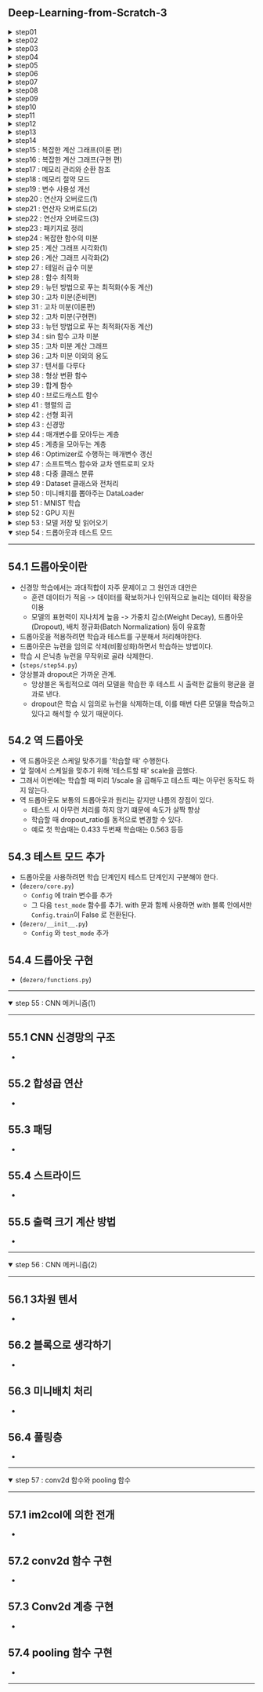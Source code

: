 ## Deep-Learning-from-Scratch-3

<details>
<summary>step01</summary>

---
## 1.1 변수란 
- 상자와 데이터는 별개
- 상자에 데이터가 들어감(할당)
- 상자 속을 보면 데이터를 알 수 있음(참조)

## 1.2 Variable 클래스 구현
- Variable 클래스 선언 
- 클래스로 인스턴스를 만듬. 인스턴스는 데이터를 담은 상자가 됨

## 1.3 [보충] 넘파이의 다차원 배열
- 0차원 배열(0차원 텐서) : 스칼라(scalar)
- 1차원 배열(1차원 텐서) : 벡터(vector) -> 축이 1개
- 2차원 배열(2차원 텐서)  : 행렬(matrix) -> 축이 2개
- 다차원 배열 : 텐서(tensor)
- 3차원 벡터와 3차원 배열은 다른 의
---

</details>

<details>
<summary>step02</summary>

---
## 2.1 힘수란 
- 어떤 변수로부터 다른 변수로의 대응 관계를 정한 것 (x -> *f* -> y)

## 2.2 Function 클래스 구현
- Variable 인스턴스를 다룰 수 있는 함수를 Function 클래스로 구현  
    - Function 클래스는 Variable 인스턴스를 입력받아 Variable 인스턴스를 출력함
    - Variable 인스턴스의 실제 데이터는 인스턴스 변수인 data에 있음

## 2.3 Function 클래스의 이용 
- DeZero 함수의 충족 사항   
    - Function 클래스는 기반 클래스로서, 모든 함수에 공통되는 기능을 구현한다.
    - 구체적인 함수는 Function 클래스를 상속한 클래스에서 구현한다.
- Note : Function 클래스의 forward 메서드는 예외를 발생시킨다. 이렇게 해두면 Function 클래스의 forward 메서드를 직접 호출한 사람에게 '이 메서드는  상속하여 구현해야 한다.' 는 사실을 알려줄 수 있다
---

</details>

<details>
<summary>step03</summary>

---
## 3.1 Exp 함수 구현 
- $y=e^x$ 구현. $e$는 자연로그의 밑, 2.718..., 오일러의 수, 네이피어 상수

## 3.2 함수 연결
- Function 클래스의 __call__ 메서드의 입,출력이 모두 Variable 인스턴스이기 때문에 함수 연결이 가능함
- $y=(e^{x^2})^2$ 계산도 가능
- 어려 함수로 구성된 함수를 **합성 합수** 라고 함
- 일련의 계산으로 계산 그래프로 그림 이유는? 
    - 계산 그래프를 이용하면 각 변수에 대한 미분을 효율적으로 계산할 수 있기 떄문임
    - 변수별 미분을 계산하는 알고리즘이 바로 **역전파**
---

</details>

<details>
<summary>step04</summary>

---
## 4.1 미분이란 
- 미분은 변화율 
    - 물체의 시간에 따른 위치 변화율(위치의 미분)은 속도
    - 시간에 대한 속도 변화율(속도의 미분)은 가속도 
- 정의는 '극한으로 가는 짧은 시간(순간)'에서의 변화량 
$$f'(x)=\displaystyle\lim_{h{\rightarrow}0}{\frac{f(x+h)-f(x)}{h}}$$
- $y=f(x)$가 어떤 구간에서 미분이 가능하다면 $f'(x)$ 도 함수이며, $f(x)$의 도함수라고 함

## 4.2 수치 미분 구현
- 컴퓨터는 극한을 취급할 수 없으니 극한과 비슷한 값으로 대체 
- $h=0.0001(=1e-4)$ 와 같은 매우 작은 값을 이용하여 함수의 변화량을 구하는 방법을 **수치미분**(numerical differentiation)이라고 함
- 수치 미분은 작은 값을 사용하여 '진정한 미분'을 근사함, 따라서 어쩔 수 없이 오차가 포함됨
- 이 오차를 줄이는 방법으로 '중앙차분', $f(x)$와 $f(x+h)$의 차이를 구하는 대신 $f(x-h)$와 $f(x+h)$의 차이를 구함

## 4.3 합성 함수의 미분
- 합성함수 $y=(e^{x^2})^2$ 의 미분
- 미분한 값이 3.297... 이라면, x를 0.5에서 작은 값만큼 변화시키면 y는 작은 값의 3.297...배만큼 변한다는 의미
- 복잡한 함수라도 원하는 함수를 선언한 후 미분 가능, 그러나 수치 미분의 문제가 있음

## 4.4 수치 미분의 문제점
- 수치 미분의 결과에는 오차가 포함되어있음 대부분의 경우 매우 작지만 어떤 계산이냐에 따라 커질 수도 있음
    - 오차가 포함되기 쉬운 이유는 주로 '자릿수 누락'
    - 차이를 구하는 계산은 주로 크기가 비슷한 값들을 다루므로 자릿수 누락이 생겨 유효 자릿수가 줄어들 수 있음
- 더 심각한 문제는 계산량이 많다는 점, 변수가 여러 개인 계산을 미분할 경우 변수 각각을 미분해야하기 떄문
- 신경망에서는 매개변수를 수백만 개 이상 사용하는 것은 일도 아님, 그래서 등장한 것이 **역전파**
- 수치 미분은 구현이 쉽고 거의 정확한 값을 얻을 수 있음, 이에 비해 역전파는 복잡한 알고리즘이라서 버그가 섞여 들어가기 쉬움
- 정확히 구현했는지 확인을 위해 수치미분 결과를 이용, 이를 **기울기 확인**(gradient checking)
---

</details>

<details>
<summary>step05</summary>

---
## 5.1 연쇄 법칙
- 역전파(backpropagation, 오차역전파법)를 이해하는 열쇠는 **연쇄 법칙**(chain rule)
- 연쇄 법칙에 따르면 합성 함수(여러함수가 연결된 함수)의 미분은 구성 함수 각각을 미분한 후 곱한 것과 같다고 함
- $a = A(x)$, $b = B(a)$, $y = C(b)$ $\Rightarrow$ $y = C(B(A(x)))$
$$\frac{dy}{dx} = \frac{dy}{db}\frac{db}{da}\frac{da}{dx}$$
$$\frac{dy}{dx} = \frac{dy}{dy}\frac{dy}{db}\frac{db}{da}\frac{da}{dx}$$
- $\frac{dy}{dy}$는 1

## 5.2 역전파 원리 도출
- 출력에서 입력 방향으로(즉, 역방향으로) 순서대로 계산
$$\frac{dy}{dx} = ((\frac{dy}{dy}\frac{dy}{db})\frac{db}{da})\frac{da}{dx}$$
- 미분값이 오른쪽에서 왼쪽으로 전파되는 것을 알 수 있음, 역전파 

## 5.3 계산 그래프로 살펴보기
- 순전파
$$x \rightarrow A \rightarrow a \rightarrow B \rightarrow b \rightarrow C \rightarrow y$$
- 역전파
$$\frac{dy}{dx} \leftarrow A'(x) \leftarrow \frac{dy}{da} \leftarrow B'(a) \leftarrow \frac{dy}{db} \leftarrow C'(b) \leftarrow \frac{dy}{dy}$$
- 위의 식을 잘 보면 역전파 시에는 순전파 시 이용한 데이터가 필요하다는 것을 알 수 있음 
- 따라서, 역전파를 구하려면 먼저 순전파를 하고 각 합수의 입력변수(x, a, b)의 값을 꼭 기억해둬야함 
---

</details>

<details>
<summary>step06</summary>

---
## 6.1 Variable 클래스 추가 구현
- 미분값도 저장하도록 확장

## 6.2 Function 클래스 추가 구현
- 미분을 계산하는 역전파(backward 메서드) 추가
- forward 메서드 호출 시 건네받은 Variable 인스턴스 유지 추가

## 6.3 Square 과 Exp 클래스 추가 구현
- $y=x^2$, $y=e^x$ 의 각 미분값을 곱해주는 함수 추가

## 6.4 역전파 구현
- 역전파는 $\frac{dy}{dy}=1$ 에서 시작, 출력 y의 미분값을 np.array(1.0)
---

</details>

<details>
<summary>step07</summary>

---
## 7.1 역전파 자동화의 시작
- 역전파 자동화는 변수와 함수의 '관계'를 이해하는 데서 출발
- 함수의 입장에서 변수는 입력 변수(input)와 출력 변수(output)
- 변수의 입장에서 함수는 창조자(creator), 함수에 의해 변수가 만들어짐
- 동적 계산 그래프는 실제 계산이 이루어질 때 변수에 관련 '연결'을 기록하는 방식으로 만들어짐
- Define-by-Run : 데이터를 흘려보냄으로써(Run 함으로써) 연결이 규정된다(Define 된다)는 뜻
- $x \longrightarrow A \longrightarrow a \longrightarrow B \longrightarrow b \longrightarrow C \longrightarrow y$
- $x\xleftarrow{\text{input}}A\xleftarrow{\text{creator}}a\xleftarrow{\text{input}}B\xleftarrow{\text{creator}}b\xleftarrow{\text{input}}C\xleftarrow{\text{creator}}y$

## 7.2 역전파 도전!
```python
y.grad = np.array(1.0)

C = y.creator # 1. 함수를 가져온다.
b = C.input # 2. 함수의 입력을 가져온다.
b.grad = C.backward(y.grad) # 3. 함수의 backword 메서드를 호출한다.
```
```python
B = b.creator # 1. 함수를 가져온다.
a = B.input # 2. 함수의 입력을 가져온다.
a.grad = B.backward(b.grad) # 3. 함수의 backword 메서드를 호출한다.
```
```python
A = a.creator # 1. 함수를 가져온다.
x = A.input # 2. 함수의 입력을 가져온다.
x.grad = A.backward(a.grad) # 3. 함수의 backword 메서드를 호출한다.
```

## 7.3 backward 메서드 추가
(step07.py)

---

</details>

<details>
<summary>step08</summary>

---

## 8.1 현재의 Variable 클래스
- 현재 backward 함수는 이전의 backward를 호출하는 함수
- self.creator 가 None인 변수를 찾을 때까지 backward에서 backward를 호출하고 또 호출하고... 계속 반복 $\rightarrow$ 재귀 구조

## 8.2 반복문을 이용한 구현
(step08.py)

## 8.3 동작 확인
- 재귀보다 반복문이 더 효율적인 이유? 
    - 재귀는 함수를 재귀적으로 호출할 떄 마다 중간 결과를 메모리에 유지하면서(스택을 쌓으면서) 처리를 이어감. 그러나 요즘 컴퓨터의 메모리가 넉넉한 편이여서 큰 문제가 되지 않음.

---

</details>

<details>

<summary>step09</summary>

---
## 9.1 파이썬 함수로 이용하기 
- 기존 방식의  불편한 점 : Square 클래스의 인스턴스 생성 후 호출 
    - 해결방법 : 파이썬 함수 (step09.py)
```
x = Variable(np.array(0.5))
f = Square()
y = f(x)
```

## 9.2 backward 메서드 간소화
- 역전파할 때마다 작성했던 `y.grad = np.array(1.0)` 생략
    - 해결방법 : `np.ones_like()` ( + data, grad 데이터 타입을 같게 하기 위함)

## 9.3 ndarray 만 취급하기
- float, int 타입을 사용하지 않도록 하기 위한 처리
- numpy 의 독특한 관례?!
```
# 예상한 결과
x = np.array([1.0])
y = x ** 2
print(type(x), x.ndim) -> <class 'numpy.ndarray'> 1
print(type(y))         -> <class 'numpy.ndarray'>
```

```
# 문제의 결과 : 출력이 float이 나와버림 (오호...)
x = np.array(1.0)
y = x ** 2
print(type(x), x.ndim) -> <class 'numpy.ndarray'> 0
print(type(y))         -> <class 'numpy.float64'>
```
- 스칼라 값을 걸러내기 위해서 $\rightarrow$ `np.isscalar()`

---

</details>

<details >

<summary>step10</summary>

---
## 10.1 파이썬 단위 테스트
- 파이썬 테스트 때는 표준 라이브러리에 unittest 를 사용하면 편함
- unittest.TestCase를 상속한 SquareTest 클래스 구현
- 기억할 규칙
    - 테스트할 때는 test로 시작하는 메서드를 만들고 그 안에 테스트할 내용을 적음
    - 출력과 기대값이 같은지 확인

```
$ python -m unittest steps/step10.py
``` 
- `-m unittest` 인수를 제공하면 테스트 모드로 실행 가능
- OR python 파일에 `unittest.main()` 추가

## 10.2 square 함수의 역전파 테스트
- (step10.py)

## 10.3 기울기 확인을 이용한 자동 테스트
- 미분의 기댓값을 손으로 입력했으나 이부분은 자동화할 방법이 있다 : 기울기 확인
    - 기울기 확인 : 수치 미분으로 구한 결과와 역전파로 구한 결과를 비교 
- `np.allclose(a, b, rtol=1e-05, atol=1e-08)` : a, b 값이 가까운지 판정, `|a - b| <= (atol + rtol * |b|)` 조건을 만족하면 True

## 10.4 테스트 정리 
- 테스트 파일들은 하나의 장소에 모아 관리하는 것이 일반적
```
$ python -m unittest discover tests
```
- discover 하위 명령을 사용하면 지정한 디렉터리에서 테스트 파일이 있는지 검색하고 발견한 모든 파일을 실행함
- 기본적으로 지정한 디렉터리에서 이름이 test*.py 형태인 파일을 테스트 파일로 인식함(변경할 수 있음)
- DeZero의 깃허브는 트래비스 CI 라는 지속적 통합(CI) 서비스를 연계해둠
    - push -> pull request 병합 -> 매시간 자동으로 테스트 실행 되도록 설정
    - 배지까지 표기하면 소스 코드의 신뢰성을 줄 수 있음

---

</details>

<details>

<summary>step11</summary>

---
## 11.1 Function 클래스 수정 
- 이전 Function 클래스는 '하나의 인수'만 받고 '하나의 값'만 반환
- 지금 인수와 반환값의 타입을 리스트로 바꿈

## 11.2 Add 클래스 구현
- (step11.py)

---

</details>

<details>
<summary>step12</summary>

---
## 12.1 첫 번쨰 개선 : 함수를 사용하기 쉽게
- '정의'할 떄 인수에 별표를 붙이면 호출할 떄 넘긴 인수들을 별표에 붙인 인수 하나로 모아서 받을 수 있음

## 12.2 두 번째 개선 : 함수를 구현하기 쉽도록
- `paking` : 여러개의 객체를 하나의 객체로 합쳐줌 (매개변수에서 *)
- `unpacking` : 여러개의 객체를 포함하고 있는 하나의 객체를 풀어줌 (인자 앞에 *)

## 12.3 add 함수 구현
- (step12.py)
---

</details>

<details>
<summary>step13</summary>

---
## 13.1 가변 길이 인수에 대응한 Add 클래스의 역전파
- 덧셈의 역전파는 출력쪽에서 전해지는 미분값에 1을 곱한값, 상류에서 흘러오는 미분값을 그대로 흘려보내는 것 

## 13.2 Variable 클래스 수정
- (step13.py)

## 13.3 Square 클래스 구현
- (step13.py)
- 단수형인 input에서 복수형인 inputs로 받을 수 있게 수정

---

</details>

<details>
<summary>step14</summary>

---
## 14.1 문제의 원인
```
x = Variable(np.array(3.0))
y = add(x, x)
print('y', y.data)

y.backward()
print('x.grad', x.grad)

>>> y 6.0
>>> x.grad 1
```
- 왜 미분값이 틀렸을까...? 
    - -> 출력쪽에서 전해지는 미분값을 그래도 대입하여 같은 변수를 반복해서 사용할 경우 전파되는 미분값이 덮어쓰여지는 것!!

## 14.2 해결책
- (step14.py)

## 14.3 미분값 재설정
- (step14.py)

---

</details>

<details>
<summary>step15 : 복잡한 계산 그래프(이론 편)</summary>

---
## 15.1 역전파의 올바른 순서
- 같은 변수를 반복해서 사용하거나 여러 변수를 입력받는 함수를 사용하는 계산도 할 수 있어야함
- 현재 복잡한 연결의 역전파는 불가능
- 이를 구현하기 위해 비교적 간단한 그래프에서 시작하려고 함

## 15.2 현재의 DeZero
- 아래의 코드를 보면 처리할 함수는 리스트의 끝에 추가하고 끝에서 꺼낸다
```
class Variable:
...
    def backward(self):
        ...
        while funcs:
            f = funcs.pop()
            ...
            for x, gx in zip(f.input, gxs):
                ...
                funcs.append(x.creator)

```
- 그동안 다뤘던 함수는 항상 하나의 함수를 꺼냈기 때문에 순서를 고려하지 않음

## 15.3 함수 우선순위
- funcs 리스트에 있는 함수 중 출력 쪽에 더 가까운 함수를 꺼낼 수 있어야함
- 변수-함수 를 하나의 세대로 묶어서 입력쪽에 있을 수록 0세대, 출력쪽에 있을 수록 4세대로 먼저 계산해야할 함수를 알 수 있다

---

</details>

<details>
<summary>step16 : 복잡한 계산 그래프(구현 편)</summary>

---
## 16.1 세대 추가
- Variable, Function 클래스에 변수 generation 추가 (step16.py)

## 16.2 세대 순으로 꺼내기 
- sort 메서드를 통해서 generation을 오름차순으로 정렬

## 16.3 Variable 클래스의 backward
- 중첩 합수 : 메서드 안에 메서드 
    - 감싸는 메서드 안에서만 사용한다
    - 감싸는 메서드에 정의된 변수를 사용해야 한다

## 16.4 동작 확인
- (step16.py)

---

</details>


<details>

<summary>step17 : 메모리 관리와 순환 참조</summary>

---
## 17.1 메모리 관리
- 파이썬은 필요 없어진 객체를 메모리에서 자동으로 삭제함
- 코드를 제대로 작성할지 않으면 메모리 누수 또는 메모리 부족 등의 문제가 발생
- 특히 신경망에서는 큰 데이터를 다루는 경우가 많아서 메모리 관리를 제대로 하지 않으면 실행 시간이 오래걸리는 (GPU의 경우 실행할 수조차 없는) 일이 자주 발생함
- 파이썬의 메모리 관리 방식
    1. 참조(reference)수를 세는 방식 : 참조 카운트
    2. 세대(generation)를 기준으로 쓸모없어진 객체(garbage)를 회수(collection)하는 방식 : GC(garbage collection)

## 17.2 참조 카운트 방식의 메모리 관리
- 모든 객체는 카운트가 0인 상태로 생성되고 다른 객체가 참조할 떄 마다 1씩 증가 
- 반대로 객체에 참조가 끊길 때 1씩 감소하다가 0이 되면 파이썬 인터프리터가 회수
- 참조 카운트가 증가하는 경우
    - 대입 연산자를 사용할 떄
    - 함수에 인수로 전달할 때
    - 컨테이너 타입 객체(리스트, 튜플, 클래스 등)에 추가할 때
    ```
    a = obj() # 변수에 대입 : 참조 카운트 1
    f(a) # 함수에 전달 : 함수 안에서는 참조 카운트 2
    # 함수 완료 : 빠져나오면 참조 카운트 1
    a = None # 대입 해제 : 참조 카운트 0
    ```
- 참조 카운트로 해결할 수 없는 문제 -> 순환참조

## 17.3 순환 참조
- 순환 참조 (circular reference) : 참조 카운트가 0이 되지 않고 삭제가 되지 않음
```
a = obj()
b = obj()
c = obj()

a.b = b
b.c = c
c.a = a

a = b = c = None
```
- GC 는 참조 카운트보다 더 영리한 방법으로 불필요한 객체를 찾아냄
- GC 는 메모리가 부족해지는 시점에 파이썬 인터프리터에 의해 자동으로 호출, 물론 명시적 호출도 가능 (gc 모듈 임포트해서 gc.collect() 실행)
- 순환 참조를 만들지 않는 것이 좋음 

## 17.4 weakref 모듈
- weakref.ref 함수를 사용하여 약한 참조를 만들 수 있음
- 약한 참조란 다른 객체를 참조하되 참조 카운트는 증가시키지 않음 

## 17.5 동작 확인
- (step17.py)

---

</details>

<details>

<summary>step18 : 메모리 절약 모드</summary>

---
## 18.1 필요 없는 미분값 삭제
- 모든 변수의 미분값이 생기는 것을 정하는 옵션을 추가 (step18.py)

## 18.2 Function 클래스 복습
- 미분을 하려면 순전파를 수행한 뒤 역전파를 해주면 된다
- 그리고 역전파 시에는 순전파의 결과가 필요하기 떄문에 기억해둔다
- 역전파를 구하지 않는 경우라면 순전파의 모든 결과를 기억할 필요는 없다
- 학습의 경우 미분값을 구해야하지만 추론 시에는 단순히 순전파만 하기 때문에 중간 결과가 필요없다

## 18.3 Config 클래스를 활용한 모드 전환
- 역전파 활성 모드 / 비활성 모드 전환 구조를 위해 `Config` 클래스 선언
- [CAUTION] 설정 데이터는 단 한군데만 존재하는 것이 좋음. 그래서 Config 클래스는 인스턴스화 하지않고 '클레스' 상태로 이용. 인스턴스는 여러 개 생성할 수 있지만 클래스는 항상 하나만 존재하기 때문임

## 18.4 모드 전환
- (step18.py)

## 18.5 with 문을 활용한 모드 전환
- `with` 후처리를 자동으로 수행할 떄 사용하는 구문 예. open, close
- contextlib.contextmanager 데코레이터를 활용해서 config를 설정함 (step18.py)
- getattr 클래스의 값을 꺼내옴, setattr 새로움 값으로 설정가능

---

</details>

<details>

<summary>step19 : 변수 사용성 개선</summary>

---
## 19.1 변수 이름 지정
- 많은 변수를 처리할 것이기에 이름을 붙이기로 함 
- 이후 시각화때도 사용할 수 있음

## 19.2 ndarray 인스턴스 변수
- Variable은 데이터를 담는 '상자' -> 중요한 것은 상자가 아니라 그 안의 '데이터'
- ndarray 의 인스턴스 변수를 사용할 수 있도로고 확장 -> `@property`

## 19.3 len 함수와 print 함수
- (step19.py)

---

</details>

<details>

<summary>step20 : 연산자 오버로드(1)</summary>

---
## 20.1 Mul 클래스 구현
- (step20.py)

## 20.2 연산자 오버로드
- 곱셈 연산자 *를 오버로드 -> `__mul__(self, other)`
- (step20.py)

---

</details>

<details>

<summary>step21 : 연산자 오버로드(2)</summary>

---
## 21.1 ndarray와 함께 사용하기
- `a * np.array(2.0)` 가능하게 하기 위해 as_variable 함수 준비 

## 21.2 float, int와 함께 사용하기
- (step21.py)

## 21.3 문제점 1 : 첫 번째 인수가 float나 int인 경우
- `2.0 * x` 가능하려면 -> `__rmul__(self, other)` 필요함
- (step21.py)

## 21.4 문제점 2 : 좌항이 ndarray 인스턴스인 경우 
- `ndarray + Variable` -> ndarray의 `__add__` 메서드가 호출됨
- 연산자 우선순위를 정해야함 -> `__array_priority__`
    - 우선순위를 정하지 않을 경우 -> `[varivale([3.])]`
    - 우선순위를 정했을 경우 -> `varivale([3.])`

---

</details>

<details>

<summary>step22 : 연산자 오버로드(3)</summary>

---
## 22.1 음수(부호 변환)
- 새로운 연산자를 추가하는 순서
    1. Function 클래스를 상속하여 원하는 함수 클래스 구현(예. Mul 클래스)
    2. 파이썬 함수로 사용할 수 있도록 함(예. mul 함수)
    3. Variable 클래스의 연산자를 오버로드 함(예. Variable.__mul__=mul)
- 위 순서를 반복함 (step22.py)

## 22.2 뺄셈
- 덧셈과 곱셈은 좌항과 우항의 순서를 바꿔도 결과가 같기 때문에 둘을 구별할 필요가 없었으나 뺄셈에서는 구별해야함(`x0 - x1`과 `x1 - x0`의 값은 다름) 따라서 우항을 대상으로 했을 떄 적용할 함수인 rsub(x0, x1)을 별도로 준비해야함

## 22.3 나눗셈
- (step22.py)

## 22.4 거듭제곱
- (step22.py)

---

</details>

<details>

<summary>step23 : 패키지로 정리</summary>

---
## 23.1 파일 구성
- dezero 라는 공통의 디렉터리를 만듬 -> 패키지
```
# 최종 파일 구성
.
├── dezero
│   ├── __init__.py
│   ├── core_simple.py
│   ├── ...
│   └── utils.py
│
├── steps
│   ├── step01.py
│   ├── step02.py
│   ├── ...
│   └── step60.py
│
```

## 23.2 코어 클래스 옮기기
- steps/step22.py -> dezero/core_simple.py

## 23.3 연산자 오버로드
- (dezero/core_simple.py, dezero/__init__.py)

## 23.4 실제 __init__.py 파일
- (dezero/__init__.py)

## 23.5 dezero 임포트하기
- (step23.py)
- `if '__file__' in globals():` -> __file__ 이라는 전역변수가 정의되어 있는지 확인
    - (참고) `__file__` 변수는 파이썬 인터프리터의 인터랙티브 모드와 구글 콜랩에서 실행하는 경우 정의되어있지 않음

---

</details>

<details>

<summary>step24 : 복잡한 함수의 미분</summary>

---
## 24.1 Sphere 함수
- $z=x^2 + y^2$

## 24.2 matyas 함수
- $z= 0.26(x^2 + y^2) - 0.48xy$

## 24.3 Goldstein-Price 함수
$$
\begin{aligned}
f(x, y)=&\ [1+(x+y+1)^2(19-14x+3x^2-14y+6xy+3y^2)]\\
&\ [30+(2x-3y)^2(18-32x+12x^2+48y-36xy+27y^2)]
\end{aligned}
$$ 

## [칼럼] Define-by-Run
- 딥러닝 프레임워크는 동작 방식에 따라 크게 두 가지로 나뉨
    1. 정적 계산 그래프, Define-and-Run
    2. 동적 계산 그래프, Define-by-Run
### 1. Define-and-Run(정적 계산 그래프 방식)
- 직역하면 '계산 그래프를 정의한 다음 데이터를 흘려보낸다'
- 계산 그래프 정의는 사용가자 제공하고, 프레임워크는 주어진 그래프를 컴퓨터가 처리할 수 있는 형태로 변환(컴파일)하여 데이터를 흘려보내는 식
```
# 가상의 Define-and-Run 방식 프레임워크용 코드 예

# 계산 그래프 정의
a = Variable('a')
b = Variable('b')
c = a * b
d = c + Constant(1)

# 계산 그래프 컴파일
f = compile(d)

# 데이터 흘려보내기
d = f(a=np.array(2), b=np.array(3))
```
- 위 정의한 계싼 그래프 4줄의 코드는 실제 계산이 이루어지지 않음, 실제 '수치'가 아닌 기호를 대상으로 프로그래밍 됐음 -> 기호프로그래밍
- 추상적인 계산 절차를 코딩해야함
- 도메인 특화 언어(Domain-Specific-Language, DSL) 사용
    - 프레임워크 자체의 규칙들로 이루어진 언어 
    - 예. 상수는 Constant에 담아라 라는 규칙, 조건에 따라 분기하고 싶다면 if문 \
    (텐서플로에서는 if문의 역할로 tf.cond 연산을 사용)
    ```python
    import tensorflow as tf

    flg = tf.placeholder(dtype=tf.bool)
    x0 = tf.placeholder(dtype=tf.float32)
    x1 = tf.placeholder(dtype=tf.float32)
    y = tf.cond(flg, lambda: x0+x1, lambda: x0*x1) # if문 역할
    ```
    - 딥러닝 여명기에는 Define-and-Run 방식 프레임워크가 대부분
    - 대표적으로 텐서플로, 카페, CNTK (텐서플로 2.0부터는 Define-by-Run 방식도 도입)
    - 다음 세대로 등장한 것이 DeZero에도 채용할 Define-by-Run

### 2. Define-by-Run(동적 계산 그래프 방식)
- '데이터를 흘려보냄으로써 계산 그래프가 정의된다' 
- '데이터 흘려보내기'와 '게산 그래프 구축' 동시에 이루어지는 것이 특징
- DeZero의 경우 사용자가 데이터를 흘려보낼 때 자동으로 계산 그래프를 구성하는 '연결(참조)'를 만듬 \
이 연결이 DeZero의 계산 그래프에 해당함 \
구현 수준에서는 연결리스트로 표현되는데 이를 사용하면 계산이 끝난 후 역방향으로 추적할 수 있음
- Define-by-Run 방식 프레임워크는 넘파이를 사용하는 일반적인 프로그래밍과 같은 형태로 코딩이 가능함
```python
import numpy as np
from dezero import Variable

a = Variable(np.ones(10))
b = Variable(np.ones(10)*2)
c = b * a
d = c + 1
print(d)
```
- 2015년 체이너에 의해 처음 제창되고 이후 많은 프레임워크에 채용되고 있음
- 대표적으로 파이토치, MXNet, DyNet, 텐서플로(2.0 이상에서는 기본값)

### 정적/동적 계산 그래프 방식 장점
||Define-and-Run(정적 계산 그래프)|Define-by-Run(동적 계산 그래프)|
|:--:|:--|:--|
|장점|- 성능이 좋다 <br> - 신경망 구조를 최적화하기 쉽다 <br> - 분산 학습 시 더 편리하다|- 파이썬으로 계산 그래프를 제어할 수 있다 <br> - 디버깅이 쉽다 <br> - 동적인 계산 처리에 알맞다 |
|단점|- 독자적인 언어(규칙)을 익혀야한다 <br> - 동적 계산 그래프를 만들기 어렵다 <br> - 디버깅하기 매우 어려울 수 있다| - 성능이 낮을 수 있다|
- 성능이 중요할 떄는 Define-and-Run
- 사용성이 중요할 떄는 Define-by-Run

---

</details>

<details>

<summary>step 25 : 계산 그래프 시각화(1)</summary>

---
## 25.1 Graphviz 설치하기
- Graphviz 그래프를 시각화 해주는 도구(계산 그래프와 같이 노드와 화살표로 이뤄진 데이터 구조)
    ```
    $ brew install graphviz
    ```
- dot 명령
    ```
    $ dot sample.dot -T png -o sample.png
    ```
    - -o 파일 이름 
    - -T 출력 파일의 형식을 지정 

## 25.2 DOT 언어로 그래프 작성하기
- (dot/sample_1.dot, dot/sample_1.png)

## 25.3 노드에 속성 지정하기 
- 노드의 '색'과 '모양'을 지정할 수 있음
- 각 줄의 '1', '2' 는 노드의 ID를 나타냄, 0 이상의 정수이며 중복되면 안됨
- 해당 ID에 부여할 속성을 대괄호 []안에 적음
- (dot/sample_2.dot, dot/sample_2.png)
- (dot/sample_3.dot, dot/sample_3.png)

## 25.4 노드 연결하기
- ID를 '->' 로 연결하면 됨
- (dot/sample_4.dot, dot/sample_4.png)
---

</details>

<details>

<summary>step 26 : 계산 그래프 시각화(2)</summary>

---
## 26.1 시각화 코드 예
- 계산 그래프를 시각화하는 함수 `get_dot_graph` 라는 이름으로 `dezero/utils.py` 에 구현
- (`get_dot_graph` 구현 후 예시를 코드로 보여줌)

## 26.2 계산 그래프에서 DOT 언어로 변환하기
- (dezero/utils.py)

## 26.3 이미지 변환까지 한번에
- (dezero/utils.py)
---

</details>

<details>

<summary>step 27 : 테일러 급수 미분</summary>

---
## 27.1 sin 함수 구현
- $y=\sin(x)$ 일 때 그 미분은 $\frac{\partial{y}}{\partial{x}}=\cos(x)$
- (steps/step27.py)

## 27.2 테일러 급수 이론
- 테일러 급수란 어떤 함수를 다항식으로 근사하는 방법
- 점 a 에서 f(x)의 테일러 급수. a는 임의의 값, $f'$는 1차 미분, $f''$는 2차 미분, $f'''$는 3차 미분을 뜻함. !기호는 계승(factorial)을 뜻하며 5! = 5 x 4 x 3 x 2 x 1 =120 
    $$f(x)=f(a)+f'(a)(x-a)+\frac{1}{2!}f''(a)(x-a)^2+\frac{1}{3!}f'''(a)(x-a)^3+\cdots$$
- a = 0일 떄의 테일러 급수를 매클로린 전개(Maclaurin's series)라고도 함
    $$f(x)=f(0)+f'(0)x+\frac{1}{2!}f''(0)x^2+\frac{1}{3!}f'''(0)x^3+\cdots$$
- $f(x)=\sin(x)$를 적용해보자
    $$\sin(x)=\frac{x}{1!}-\frac{x^3}{3!}+\frac{x^5}{5!}-\cdots = \displaystyle\sum_{i=0}^{\infty}{\frac{x^{2i+1}}{(2i+1)!}}$$

## 27.3 테일러 급수 구현
- (steps/step27.py)

## 27.4 계산 그래프 시각화
- (steps/step27.py)

---

</details>

<details>

<summary>step 28 : 함수 최적화</summary>

---
## 28.1 로젠브록 함수
- 최적화란 어떤 함수가 주어졌을 때 그 최솟값(또는 최댓값)을 반환하는 '입력(함수의 인수)'을 찾는 일
- 로젠브록 함수(Rosenbrock function)
    $$y=100(x_1-x_0^2)^2+(1-x_0)^2$$
- 답부터 이야기하면 최솟값이 되는 지점은 $(x_0, x_1)=(1, 1)$ 

## 28.2 미분 계산하기
- $(x_0, x_1)=(0.0, 2.0)$ 에서의 미분을 구해보자

## 28.3 경사하강법 구현
- (steps/step28.py)

---

</details>

<details>

<summary>step 29 : 뉴턴 방법으로 푸는 최적화(수동 계산)</summary>

---
## 29.1 뉴턴 방법을 활용한 최적화 이론

$$f(x)=f(a)+f'(a)(x-a)+\frac{1}{2!}f''(a)(x-a)^2+\frac{1}{3!}f'''(a)(x-a)^3+\cdots$$
- 위의 테일러 급수는 1차 미분, 2차 미분, ... 형태로 증가하는데 이를 어느 시점에 중단하면 아래와 같이 $f(x)$를 근사적으로 나타낼 수 있음
    $$f(x)\simeq f(a)+f'(a)(x-a)+\frac{1}{2!}f''(a)(x-a)^2$$
- 근사한 2차 함수는 $y = f(x)$ 에 접하는 곡선으로 2차 함수의 최솟값은 미분 결과가 0인 위치를 확인 하면 됨
    $$
    \begin{aligned}
    \frac{d}{dx}(f(a)+f'(a)(x-a)+\frac{1}{2!}f''(a)(x-a)^2) &= 0 \\
    f'(a) + f''(a)(x-a) &= 0 \\
    x &= a - \frac{f'(a)}{f''(a)}
    \end{aligned}
    $$
- 경사하강법 $x \leftarrow x - \alpha f'(x)$ : 스칼라 값인 $\alpha$를 통해 갱신
- 뉴턴 방법 $x \leftarrow - \frac{f'(x)}{f''(x)}$ : 2차 미분을 활용하여 갱신

## 29.2 뉴턴 방법을 활용한 최적화 구현
- 2차 미분은 아직 자동이 안되므로 수동으로 구하면
    $
    \begin{align}
    y &= x^4 - 2x^2 \\
    \frac{\partial{y}}{\partial{x}} &= 4x^3 - 4x \\
    \frac{\partial^2{y}}{\partial{x^2}} &= 12x^2 - 4
    \end{align}
    $

---

</details>

<details>

<summary>step 30 : 고차 미분(준비편)</summary>

---
## 30.1 확인 1 : Variable 인스턴스 변수
- Variable 클래스의 인스턴스 변수에 대한 복습
```python
class Variable:
    def __init__(self, data, name=None):
        if data is not None:
             if not isinstance(data, np.ndarray):
                  raise TypeError('{}은(는) 지원하지 않습니다.'.format(type(data)))

        self.data = data
        self.name = name
        self.grad = None
        self.creator = None
        self.generation = 0 
```
- 주의할 것은 `data`, `grad` 모두 `ndarray` 인스턴스로 저장한다는 사실
- x = Variabel(np.array(2.0)) -> x.data = object
- x.backward(), x.grad = np.array(1.0) -> x.grad = object

## 30.2 확인 2 : Function 클래스
- Function 클래스의 __call__ 메서드 복습
```python
class Function:
    def __call__(self, *inputs):
        inputs = [as_variable(x) for x in inputs]
        # 순전파 메인 처리
        xs = [x.data for x in inputs]
        ys = self.forward(*xs) 
        if not isinstance(ys, tuple): 
          ys = (ys,)
        outputs = [Variable(as_array(y)) for y in ys]
        
        if Config.enable_backprop:
            self.generation = max([x.generation for x in inputs]) 
            # '연결'을 만듦
            for output in outputs:
                output.set_creator(self)
            self.inputs = inputs 
            self.outputs = [weakref.ref(output) for output in outputs]
        return outputs if len(outputs) > 1 else outputs[0]
```
- 순전파의 메인 처리에서 inputs의 data를 꺼내 리스트에 모으고 forward를 계산
- 연결에서 Variabel과 Function의 관계가 만들어짐, 변수에서 함수로의 연결은 set_creator 메서드에서 만들어짐, 또한 함수의 inputs와 outputs 인스턴스 변수에 저장하여 연결을 유지

## 30.3 확인 3 : Variable 클래스의 역전파 
- backward 메서드 복습
```python
class Variable:
    ...

    def backward(self, retain_grad=False):
      if self.grad is None:
           self.grad = np.ones_like(self.data)
      
      funcs = []
      seen_set = set()

      def add_func(f):
           if f not in seen_set:
                funcs.append(f)
                seen_set.add(f)
                funcs.sort(key=lambda x: x.generation)
      
      add_func(self.creator)
      
      while funcs:
           f = funcs.pop() 

           # 역전파 계산(메인 처리)
           gys = [output().grad for output in f.outputs] # 1
           gxs = f.backward(*gys) # 2
           if not isinstance(gxs, tuple): 
                gxs = (gxs,) 
            
           for x, gx in zip(f.inputs, gxs): # 3
                if x.grad is None:
                      x.grad = gx 
                else:
                      x.grad = x.grad + gx 

                if x.creator is not None:
                     add_func(x.creator)
           if not retain_grad:
                for y in f.outputs:
                     y().grad = None 
```
- 1에서 인스턴스 변수인 grad를 리스트로 모음
- 2에서 backward 메서드에는 ndarray 인스턴스가 담긴 리스트가 전달
- 3에서 출력쪽에서 전파하는 미분값(gxs)을 함수의 입력변수(f.inputs)의 grad로 설정
---

</details>

<details>

<summary>step 31 : 고차 미분(이론편)</summary>

---
## 31.1 역전파 계산 
- 계산의 '연결'은 `Function` 클래스의 `__call__` 메서드에서 만들어짐이 중요
```python
class Sin(Function):
    ...

    def backward(self, gy):
        x = self.inputs[0].data
        gx = gy * np.cos(x) # 구체적인 게산이 이루어짐
        return gx
```
- 만약 역전파를 계산할 때도 '연결' 이 만들어진다면 고차미분을 자동으로 계산할 수 있음!!
- gx.backward()를 호출함으로써 x에 대한 미분이 한 번 더 이루어짐. 즉, x의 2차 미분!

## 31.2 역전파로 계산 그래프 만들기
- DeZero는 Variable 인스턴스를 사용해서 일반적인 계산(순전파)을 하는 시점에 '연결'이 만들어짐
- 즉, 함수의 backward 메서드에서도 ndarray 인스턴스가 아닌 Variable 인스턴스를 사용하면 '연결'이 만들어짐

---

</details>

<details>

<summary>step 32 : 고차 미분(구현편)</summary>

---
## 32.1 새로운 DeZero로!
- 가장 중요한 변화는 Variable 클래스의 인스턴스 변수인 `grad`
- (`dezero/core.py`)

## 32.2 함수 클래스의 역전파
- 역전파 계산은 Variable 인스턴스에 대해 이루어짐
- (`dezero/core.py`)

## 32.3 역전파를 더 효율적으로(모드 추가)
- '역전파 비활성 모드'로 전환하여 역전파 처리를 생략
- 2차 미분이 필요할 경우 `create_graph`를 `True`로 설정

## 32.4 __init__.py 변경
- (`dezero/__init__.py`)

---

</details>

</details>

<details>

<summary>step 33 : 뉴턴 방법으로 푸는 최적화(자동 계산)</summary>

---
## 33.1 2차 미분 계산하기
- (`steps/step33.py`)

## 33.2 뉴턴 방법을 활용한 최적화
- (`steps/step33.py`)

---

</details>

<details>

<summary>step 34 : sin 함수 고차 미분</summary>

---
## 34.1 sin 함수 구현
- (`dezero/functions.py`)

## 34.2 cos 함수 구현
- (`dezero/functions.py`)

## 34.3 sin 함수 고차 미분
- (`steps/step34.py`)

---

</details>

<details>

<summary>step 35 : 고차 미분 계산 그래프</summary>

---
## 35.1 tanh 함수 미분
- `tanh` 는 쌍곡탄젠트 혹은 하이퍼볼릭 탄젠트 라고 읽음
$$y = \tanh(x)=\frac{e^x-e^{-x}}{e^x+e^{-x}}$$
- 입력을 `-1 ~ 1` 사이의 값으로 변환
- 분수 함수의 미분 공식
$$\bigg( \frac{f(x)}{g(x)} \bigg)' = \frac{f'(x)g(x)-f(x)g'(x)}{g(x)^2}$$
- 자연로그에 대해 $\frac{\partial e^x}{\partial x}=e^x$ 이고 $\frac{\partial e^{-x}}{\partial x}=-e^{-x}$ 인 점을 이용하면 아래와 같은 식을 얻음

$$\begin{align}
   \frac{\partial \tanh(x)}{\partial x}&=\frac{(e^x+e^{-x})(e^x+e^{-x})-(e^x-e^{-x})(e^x-e^{-x})}{(e^x+e^{-x})^2} \\
   &= 1-\frac{(e^x-e^{-x})(e^x-e^{-x})}{(e^x+e^{-x})^2} \\
   &= 1-\tanh(x)^2 \\
   &= 1-y^2
\end{align}$$

## 35.2 tanh 함수 구현
- (`dezero/functions.py`)

## 35.3 고차 미분 계산 그래프 시각화
- (`steps/step35.py`)

---

</details>

<details>

<summary>step 36 : 고차 미분 이외의 용도</summary>

---
## 36.1 double backprop 의 용도
- 다음의 두 식이 주어졌을 때 x = 2.0에서 z의 미분 $\frac{\partial z}{\partial x}$ 를 구하라
$$y = x^2$$
$$z = (\frac{\partial y}{\partial x})^3 + y $$

- 손으로 계산했을 때
$$\frac{\partial y}{\partial x} = 2x$$
$$z = (\frac{\partial y}{\partial x})^3 + y = 8x^3 + x^2$$
$$\frac{\partial z}{\partial x} = 24x^2 + 2x$$

- gx = x.grad 는 단순한 변수가 아니라 계산 그래프(식)  
따라서 x.grad 계산 그래프에 대해 추가로 역전파할 수 있음

- (`steps/step36.py`)

## 36.2 딥러닝 연구에서의 사용 예
- WGAN-GP 논문에서 최적화 식에 기울기가 들어있음  
이 기울기는 첫 번째 역전파에서 구할 수 있고 이 기울기를 사용해서 함수를 계산하고 이를 최적화하기 위해 두 번쨰 역전파를 함 -> double backprop

---

</details>

<details>

<summary>step 37 : 텐서를 다루다</summary>

---
## 37.1 원소별 계산
- add, mul, div, sin 등 DeZero의 함수는 입력 출력이 `스칼라` 라고 가정했음
- (`steps/step37.py`)


## 37.2 텐서 사용 시의 역전파
- 텐서를 사용한 역전파를 적용하여면 무엇을 바꿔야할까?  
사실 `텐서`를 사용해도 역전파 코드가 문제없이 작동한다. 그 이유는
    - 우리는 그동안 `스칼라`를 대상으로 역전파를 구현
    - 지금까지 구현한 DeZero 함수에 `텐서`를 건네면 텐서의 원소마다 `스칼라`로 계산
    - 텐서의 원소별 `스칼라`계산이 이루어지면 `스칼라`를 가정해 구현한 역전파는 `텐서`의 원소별 계산에서도 성립


---

</details>

<details>

<summary>step 38 : 형상 변환 함수</summary>

---
## 38.1 reshape 함수 구현
- reshape 함수는 단순히 형상만 변환함. 다시 말해, 구체적인 계산을 하지 않음
- (`steps/step38.py`)
- (`dezero/functions.py`)

## 38.2 Variable 에서 reshape 사용하기
- numpy의 reshape를 ndarray 인스턴스의 메서드로 사용할 수 있고 x.reshape(2, 3) 과  같이 가변 인수도 받음 -> DeZero에서도 같은 방법을 제공하고 싶음
- (`dezero/core.py`)

## 38.3 행렬의 전치
- transpose 구현
- (`dezero/functions.py`)
- (`dezero/core.py`)

---

</details>

<details>

<summary>step 39 : 합계 함수</summary>

---
## 39.1 sum 함수의 역전파
- 덧셈의 미분은 $y=x_0+x_1$ 일 때 $\frac{\partial y}{\partial x_0}=1$, $\frac{\partial y}{\partial x_1}=1$
- 따라서 역전파는 출력쪽에서 전해지는 기울기를 그대로 입력 쪽으로 흘려보내기만 하면 됨
- 원소가 2개 이상인 벡터의 합에 대한 역전파는 출력쪽에서 전해준 값인 1 을 입력변수의 형상과 같아지도록함

## 39.2 sum 함수 구현
- DeZero의 sum함수 역전파에서는 입력변수의 형상과 같아지도록 기울기의 원소를 복사 
- (`steps/step39.py`)

## 39.3 axis와 keepdims
- 합계를 구할 떄 '축'을 지정할 수 있음 -> `axis`
- 입력과 출력의 차원 수(축 수)를 똑같게 유지할지 정하는 플래그 -> `keepdims`
- (`dezero/core.py`)
- (`dezero/functions.py`)
- (`steps/step39.py`)

---

</details>

<details>

<summary>step 40 : 브로드캐스트 함수</summary>

---
## 40.1 broadcast_to 함수와 sum_to 함수(넘파이 버전)
- 넘파이의 `np.broadcast_to(x, shape)` 함수는 ndarray 인스턴스인 `x`의 원소를 복제하여 `shape` 인수로 지정한 형상이 되도록 해줌
- (`steps/step40.py`)
- 브로드캐스트(원소 복사)가 수행된 후 역전파는?
    - 기울기의 `합`을 구함
- broadcast_to 의 역전파는 sum_to
- `sum_to(x, shape)` 함수는 `x`의 원소 합을 구해 `shape` 형상으로 만들어주는 함수
- sum_to 의 역전파는 broadcast_to

## 40.2 broadcast_to 함수와 sum_to 함수(DeZero 버전)
- (`dezero/functions.py`)

## 40.3 브로드캐스트 대응
- (`steps/step40.py`)
- (`dezero/core.py`)

---

</details>

<details>

<summary>step 41 : 행렬의 곱</summary>

---
## 41.1 벡터의 내적과 행렬의 곱
- 벡터의 내적 : 벡터 $\textbf{a} = (a_1, \cdots , a_n)$, $\textbf{b} = (b_1, \cdots , b_n)$ 가 있다고 가정했을 때, 두 벡터의 내적은 아래와 같음. 두 벡터 사이의 대응 원소의 곱을 모두 더한 값 $$\textbf{ab} = a_1 b_1 + a_2 b_2 \cdots + a_n b_n$$
- 행렬의 곱 : 왼쪽 행렬의 '가로 방향 벡터'와 오른쪽 행렬의 '세로 방향 벡터' 사이의 내적을 계산
- (`steps/step41.py`)

## 41.2 행렬의 형상 체크
- 행렬과 벡터를 사용한 계산에서는 '형상'에 주의해야 함! 
- 3 X 2 행렬 $\textbf{a}$ 와 2 X 4 행렬 $\textbf{b}$ 를 곱하여 3 X 4 행렬 $\textbf{c}$ 가 만들어질 때,  
행렬 $\textbf{a}$ 와 행렬 $\textbf{b}$ 의 대응하는 차원(축)의 원소 수가 일치해야 함

## 41.3 행렬 곱의 역전파
- DeZero는 행렬 곱 계산을 MatMul 클래스와 matmul 함수로 구현함
- matmul 은 matrix multiply 약자 
- (어렵다... 이해가 어려워...)
- (`dezero/functions.py`)

---

</details>

<details>

<summary>step 42 : 선형 회귀</summary>

---
## 42.1 토이 데이터셋 
- 100개의 토이 데이터셋 준비 
```python
import numpy as np

np..random.seed(0) # 시드값 고정
x = np.random.rand(100, 1)
y = 5 + 2 * x + np.random.rand(100, 1) # y에 무작위 노이즈 추가
```

## 42.2 선형 회귀 이론
- x로부터 실숫값 y를 예측하는 것 : 회귀(regressions)
- 선형 관계를 가정하기에 $y=Wx+b$ 식으로 표현 ($W$는 스칼라값)
- 우리의 목표인 $y=Wx+b$을 찾으려고 할 때, 예측치의 차이인 잔차(residual)을 최소화 해야함
- 모델의 성능이 얼마나 `나쁜가`를 평가하는 함수 -> 손실함수(loss function) 
- 선형 회귀는 손실함수로 평균 제곱 오차(mean squared error)를 이용
$$L = \frac{N}{1}\sum^{N}_{i=1}(f(x_i)-y_i)^2$$
- 손실 함수의 출력이 최소화하는 $W$와 $b$를 찾는 것

## 42.3 선형 회귀 구현
- (`steps/step42.py`)

## 42.4 [보충] DeZer의 mean_squared_error 함수
- 이전 코드
```python
def mean_squared_error(x0, x1):
    diff = x0 - x1
    return F.sum(diff ** 2) / len(diff)
```
- 이름 없는 변수 3가지 -> 메모리 잡아먹는 친구들
    - x0 - x1 = ?
    - ? ** 2 = ??
    - sum(??) = ???
- 조금 더 나은 방식 도입 (`dezero/functions.py`)


---

</details>


<details>

<summary>step 43 : 신경망</summary>

---
## 43.1 DeZero의 linear 함수
- 선형회귀를 수행한 계산은 '행렬의 곱' 과 '덧셈'
```
y = F.matmul(x, W) + b
```
- 이 변환을 선형 변환(linear transformation) or 아핀 변환(affine transformation)
- 클래스를 상속하여 함수 클래스를 선언하는 방식이 메모리를 더 효율적으로 사용함 (참고. 42.4)
- 그러나 클래스를 선언하지 않고 메모리를 효율적으로 사용할 수 있는 방법도 있음!!
    - 위 선형회귀 식에서 역전파를 구할 때, $x+W$를 담은 변수는 역전파시 사용하지 않음
    - (`dezero/functions.py`)
- 신경망에서 메모리으 대부분을 차지하는 것이 중간 계산 결과인 텐서(ndarray 인스턴스)이다. 특히 큰 텐서를 취급하는 경우 ndarray 인스턴스가 거대해지므로 불필요한 ndarray 인스턴스는 즉시 삭제하는 것이 바람직하다. 

## 43.2 비션형 데이터셋
- (`steps/step43.py`)
- 비선형 함수인 sine 함수 사용

## 43.3 활성화 함수와 신경망
- 선형 변환은 입력 데이터를 선형으로 변환
- 신경망은 출력에 비선형 변환을 수행함 -> 활성화 함수(activation function)
- 대표적으로 ReLU함수와 sigmoid function 등이 있음
$$y = \frac{1}{1 + \exp(-x)}$$
- (`dezero/functions.py`)

## 43.4 신경망 구현
- 2층 신경망은 다음처럼 구현할 수 있음
```python
W1, b1 = Variable(...), Variable(...)
W2, b2 = Variable(...), Variable(...)

def predict(x):
    y = F.linear(x, W1, b1) # 또는 F.linear_simple(...)
    y = F.sigmoid(y) # 또는 F.sigmoid_simple(y)
    y = F.linear(y, W2, b2)
    return y
```
- (`steps/step43.py`)
- 추론을 제대로 하려면 `학습`이 필요하고 학습에서는 추론을 처리한 후 손실함수를 추가하고 손실함수의 출력을 최소화하는 매개변수를 찾느다. 

---

</details>

<details>

<summary>step 44 : 매개변수를 모아두는 계층</summary>

---
## 44.1 Parameter 클래스 구현
- 매개변수는 경사하강법 등의 최적화 기법에 의해 갱신되는 변수. 가중치와 편향이 매개변수에 해당함
- 매개변수 자동화를 위한 클래스 선언(Parameter, Layer)
- (`steps/step44.py`)
- Parameter 인스턴스와 Variable 인스턴스를 조합하여 계산할 수 있고 isinstance 함수로 구분할 수 있음

## 44.2 Layer 클래스 구현
- Layer는 DeZero의 Function 클래스와 마찬가지로 변수를 변환하는 클래스  
그러나 매개변수를 유지한다는 점에서 다름, 매개변수를 유지하고 매개변수를 사용해 변환함
- (`dezero/layers.py`)
    - `__setattr__` 인스턴스 변수를 설정할 떄 호출하는 특수 메서드
    - `__setattr__(self, name, value)`는 이름이 name인 인스턴스 변수에 값으로 value로 전달해줌 
    - value가 Parameter 인스턴스라면 self._params 에 name을 추가함 
- (`steps/step44.py`)
- (`dezero/layers.py`)
    - `__call__` 메서드는 입력받은 인수를 건네 forward 메서드를 호출. forward 메서드는 자식 클래스에서 구현할 것
    - `yield` 는 return 처럼 사용할 수 있음. 
        - return 은 처리를 종료하고 값을 반환
        - `yield` 는 처리를 일시중지(suspend)하고 값을 반환 -> 작업을 재개(resume)할 수 있음

## 44.3 Linear 클래스 구현
- 함수로서의 Linear 클래스가 아니라 계층으로서의 Linear 클래스 구현
- (`steps/step44.py`)
    - DeZero의 linear 함수(linera_sample)를 호출할 뿐
- (`dezero/layers.py`)
    - 더 나은 방법이 있었으니, 가중치 $W$를 생성하는 시점을 늦추는 방식
    - 구체적으로 가중치를 forward 메서드에서 생성함으로써 Linear 클래스의 입력크기를 자동으로 결정할 수 있음
    - 주목할 점은 in_size를 지정하지 않아도 된다는 것 

## 44.4 Layer를 이용한 신경망 구현
- sin 함수의 데이터셋에 대한 회귀 문제를 다시 풀어보자

---

</details>

<details>

<summary>step 45 : 계층을 모아두는 계층</summary>

---
## 45.1 Layer 클래스 확장
- Layer 클래스를 사용하면 매개변수를 직접 다루지 않아도 되서 편하지만 Layer 인스턴스 자체를 관리해야함 -> Layer 클래스 확장 
- Layer 안에 다른 Layer 가 들어가는 구조 
- (`dezero/layers.py`)
    - Layer 인스턴스 이름도 params에 추가
    - params 매서드는 _params 에서 name을 꺼내 해당하는 객체를 obj로 꺼냄. 이떄 obj 가 Layer 라면 obj.params()를 호출
    - `yield` 를 사용한 함수를 제너레이터(generator) 라고 함.  제너레이터를 사용하여 또 다른 제너레이터를 만들고자 할 때는 `yield from`을 사용 
- (`steps/step45.py`)
    - Layer 클래스 하나로 신경망의 매개변수를 한꺼번에 관리할 수 있음
    - Layer 클래스를 상속하여 모델 전체를 클래스로 정의할 수 있음

## 45.2 Model 클래스
- 모델은 '사물의 본질을 단순하게 표현한 것'이라는 뜻
- 머신러닝에서도 마찬가지. 복잡한 패턴이나 규칙이 숨어 있는 현상을 수식을 사용하여 단순하게 표현한 것. 신경망도 수식으로 표현할 수 있는 함수 -> `모델`
- (`dezero/layers.py`)
    - Layer 클래스 기능을 이어받으며 시각화 메서드 하나 추가

## 45.3 Model을 사용한 문제 해결
- (`steps/step45.py`)
    - sin 함수로 생성한 데이터셋 회귀 문제를 Model 클래스를 이용하여 다시 풀어보자 

## 45.4 MLP 클래스
- (`dezero/models.py`)
    - fc(full connect)의 약자로 `fc_output_sizes`에 신경망을 구성하는 출력크기를 튜플 또는 리스트로 전달 
    - (10, 1)를 넣으면 2개의 Linear 계층을 만듬
    - MLP (Multi-Layer Perception)의 약자로 다층 퍼셉트론이라고 함. 완전연결계층 신경망의 별칭으로 흔히 쓰임

---

</details>

<details>

<summary>step 46 : Optimizer로 수행하는 매개변수 갱신</summary>

---
## 46.1 Optimizer 클래스
- 매개변수 갱신을 위한 기반 클래스는 Optimizer 
- 구체적인 최적화 기법은 Optimizer 클래스를 상속한 곳에서 구현 
- (`dezero/optimizer.py`)
    - 초기화 메서드 : target, hooks 인스턴스 초기화
    - setup 메서드 : 매개변수를 갖는 클래스를 target 인스턴스로 설정
    - update 메서드 : 매개변수 갱신, None 은 건너뜀
    - update_one 메서드 : 구체적인 매개변수 갱신을 재정의하는 곳
    - add_hook : 매개변수 갱신 전 전처리 해주는 기능

## 46.2 SGD 클래스 구현
- 경사하강법으로 매개변수를 갱신하는 클래스 구현 
- (`dezero/optimizers.py`)
    - `SGD` 는 확률적경사하강법(Stochastic Gradient Descent)의 약자
    - 확률적이라는 말은 데이터 중 무작위(확률적으로) 선별한 데이터에 대해 경사하강법을 수행하는 것 

## 46.3 SGD 클래스를 사용한 문제 해결
- (`steps/step45.py`)

## 46.4 SGD 이외의 최적화 기법
- 대표적인 최적화 기법 Momentum, AdaGrad, AdaDelta, Adam 등등
- Optimizer 클래스를 도입한 첫번째 목표는 이처럼 다양한 최적화 기법을 손쉽게 전환하기 위함 
- Momentum 구현 (`dezero/optimizers.py`)
    - $W \leftarrow W+v$ 여기서 $v$는 물리학에서의 속도를 의미
    - $v \leftarrow \alpha v - \eta \frac{\partial L}{\partial W}$ $W$는 갱신할 매개변수,   
    $\frac{\partial L}{\partial W}$ 는 기울기($W$에 관한 손실함수 $L$의 기울기), $\eta$는 학습률,  
    $\alpha v$는 물체가 아무 힘도 받지 않을 때 서서히 감속시키는 역할($\alpha$ 는 0.9로 설정)
    - 속도에 해당하는 데이터들은 `self.vs` 에 유지
    - `update_one`이 호출될 때 매개변수와 같은 타입의 데이터를 생성

---

</details>

<details>

<summary>step 47 : 소프트맥스 함수와 교차 엔트로피 오차</summary>

---
## 47.1 슬라이스 조작 함수
- 다중 클래스 분류(multi-class classification) 도전
- 사전 준비로 `get_item` 이라는 편의 함수를 하나 추가한다.
- __구현은 부록 B__ (`dezero/functions.py`)
```python
import numpy as np
import dezero.functions as F
from dezero import Variable

x = Variable(np.array([[1,2,3], [4,5,6]]))
y = F.get_item(x, 1)
print(y)
```
```
# 결과
variable([4 5 6])
```
- 다차원 배열 중 일부를 슬라이스하여 뽑아준다.
- 역전파도 수행한다. 
```python
y.backward()
print(x.grad)
```
```
variable([[0. 0. 0.]
          [1. 1. 1.]])
```
- 슬라이스로 인한 계산은 데이터 일부를 수정하지 않고 전달하는 것이다.
- 따라서 그 역전파는 원래의 다차원 배열에서 데이터가 추출된 위치에 해당 기울기를 설정하고 그 외에는 0으로 설정한다. 

## 47.2 소프트맥스 함수
- (`steps/step47.py`)
    - x의 형상은 (1, 2)
    - 신경망 출력은 (1, 3) -> 3개의 클래스
    - 이 신경망의 출력은 단순한 '수치'인데, 이 수치를 '확률'로 변환할 수 있다.  
-> 소프트맥스 함수(softmax function)
    $$p_k = \frac{\exp (y_k)}{\sum^{n}_{i=1}(\exp (y_i))}$$ 
    - n은 클래수 수, k 번째 출력 $p_k$를 구하는 식
    - 분자는 입력 $y_k$의 지수함수, 분모는 모든 입력의 지수함수의 총합
- 배치(batch) 데이터에도 소프트맥스 함수를 적용할 수 있도록 확장한다.
- (`dezero/functions.py`)
    - x는 2차원이라고 가정한다.

## 47.3 교차 엔트로피 오차
- 선형 회귀에서는 손실 함수로 평균 제곱 오차(mse)
- 다중 클래스 분류에서 손실 함수는 교차 엔트로피 오파(cross entropy error)
$$L = -\sum_k(t_k \log{p_k})$$
- $t_k$는 정답 데이터의 k 차원째 값을 나타내며, 정답이면 1 아니면 0으로 기록된다.
- 이러한 표현 방식을 원핫 벡터(one-hot vector)라고 한다.
    - 벡터를 구성하는 여러 원소 중 하나만 핫(hot, 값이 1이다)하다는 뜻
- 예로 $t = (0, 0, 1)$, $p = (p_0, p_1, p_2)$ 인 경우 대입하면 $L=-\log{p_2}$ 이다. 그러므로 아래와 같이 간단하게 표현이 가능하다.
$$L=-\log{ p [t]}$$

---

</details>

<details>

<summary>step 48 : 다중 클래스 분류</summary>

---
## 48.1 스파이럴 데이터셋
- 스파이럴 : 나선형 혹은 소용톨이 모양이라는 뜻
- (`steps/step48.py`, `steps/step48_plot.png`)

## 48.2 학습 코드
- (`steps/step48.py`)
    - `softmax_cross_entropy` 클래스 선언이 필요함
- (`steps/step48_loss_plot.png`)
- (`steps/step48_plot.png`)
- (`steps/step48_results.png`)

---

</details>

<details>

<summary>step 49 : Dataset 클래스와 전처리</summary>

---
## 49.1 Dataset 클래스 구현
- 100만개와 같은 거대한 데이터셋을 하나의 ndarray 인스턴스로 처리하면 모든 원소를 한꺼번에 메모리에 올려야하는 문제가 있다.
- Dataset 클래스는 기반 클래스로서의 역할을 하고 사용자가 실제로 사용하는 데이터셋은 이를 상속하여 구현하게 할 것이다. 
- (`dezero/datasets.py`)
    - train 인수는 '학습'이나 '테스트'이나를 구별하기 위한 플래그
    - 인스턴스 변수 data와 label에는 각각 입력 데이터와 레이블을 보관한다.
    - 자식 클래스에서는 prepare 메서드가 데이터 준비 작업을 하도록 구현해야한다. 
    - 중요한 메서드는 `__getitem__`과 `__len__` 이다.
    - 두 메서드(인터페이스)를 제공해야지만 'DeZero 데이터셋'이라고 할 수 있기 때문이다.
        - `__getitem__` 은 파이썬의 특수 메서드로 x[0], x[1]처럼 괄호를 사용해 접근할 때 동작을 정의한다.
        - 단순히 지정된 인덱스에 위치하는 데이터를 꺼냅니다.
        - 레이블 데이터가 없다면 None을 반환한다.
        - `__len__` len 함수를 사용할 때 호출된다.  

## 49.2 큰 데이터셋의 경우
- 데이터셋이 훨씬 크다면..?
```python
class BigData(Dataset):
    def __getitem__(index):
        x = np.load('data/{}.npy'.format(index))
        t = np.load('label/{}.npy'.format(index))
        return x, t

    def __len__():
        return 1000000
```
- 각 100만개씩 데이터가 저장되어 있다고 가정했을 때, BigData 클래스를 초기화 할 때는 데이터를 읽지 않고, 데이터에 접근할 때 비로소 읽게 하는 것이다.
- 'DeZero 데이터셋'이 되기 위한 요건은 `__getitem__`, `__len__` 두 메서드를 구현 하는 것이다.

## 49.3 데이터 이어 붙이기
- 신경망을 학습시킬 때는 데이터셋 중 일부를 미니배치로 꺼낸다.
```python
train_set = dezero.datasets.Spiral()

batch_index = [0, 1, 2]
batch = [train_set[i] for i in batch_index]
# batch = [(data_0, label_0), (data_1, label_1), (data_2, label_2)]
```

## 49.4 학습 코드
- (`steps/step49.py`)
- batch로 불러와서 학습 하는 코드

## 49.5 데이터셋 전처리
- 모델에 데이터를 입력하기 전에 데이터를 특정한 형태로 가공하는 전처리가 많다.
- 예로 이미지 회전, 좌우 반전 등등 인위적으로 늘리는 기술 -> 데이터 확장(data augmentation)
- (`dezero/datasets.py`)
```python
def f(x):
    y = x / 2.0
    return y

train_set = dezero.datasets.Spiral(trainsform=f)
```
- 입력 데이터의 1/2로 스케일 변환하는 전처리 예
- noramlize 하는 코드, 순서대로 전처리를 하는 코드 -> 파일을 참조..
---

</details>

<details>

<summary>step 50 : 미니배치를 뽑아주는 DataLoader</summary>

---
## 50.1 반복자란
- 반복자(iterator)는 원소를 반복해서 꺼내준다.
- (`steps/step50.py`)
- (`dezero/dataloaders.py`)
    - dataset : Dataset 인터페이스를 만족하는 인스턴스
    - batch_size : 배치 크기
    - shuffle : 에포크별로 데이터셋을 뒤섞을지 여부 

## 50.2 DataLoader 사용하기
- (`steps/step50.py`)

## 50.3 accuracy 함수 구현하기
- (`dezero/functions.py`)

## 50.4 스파이럴 데이터셋 학습 코드
- (`steps/step50.py`)

---

</details>

<details>

<summary>step 51 : MNIST 학습</summary>

---
## 51.1 MNIST 데이터셋
- MNIST 데이터셋 가져오고 살펴보기
- (`dezero/datasets.py`) -> `MNIST` 클래스 가져옴..
- (`dezero/transform.py`) -> 전부 가져옴..
- (`dezero/utils.py`) -> `download function` 메서드들 가져옴..
    - **다시 자세히 살펴봐야함..!!**
- (`steps/step51.py`)

## 51.2 MNIST 학습하기
- (`steps/step51.py`)

## 51.3 모델 개선하기
- 현재 구현된 MLP의 활성화 함수는 시그모이드(sigmoid)
- 역사가 깊은 활성화 함수지만 최근에는 ReLU(rectified linear uniut)가 대세
$$h(x) = \begin{cases}x & (x > 0)\\0 & (x \leq 0)\end{cases} $$
- (`dezero/functions.py`)
    - `forward` 에서 `np.maximum(x, 0.0)` 에 의해 x의 원소와 0.0 중 큰 쪽을 반환한다.
    - `backward` 에서 0 이하일 경우 기울기를 0으로 설정해야하기에 mask 를 이용해 출력에서 전해지는 기울기를 통과시킬지 정한다. 
- (`steps/step51.py`)
    - 3층 신경망 사용
    - 활성화 함수 ReLU 사용
- (칼럼 내용은... 추후에 정리해서 추가하자...)

---

</details>

<details>

<summary>step 52 : GPU 지원</summary>

---
## 52.1 쿠파이 설치 및 사용 방법
- 딥러닝 계산은 '행렬의 곱'이 대부분
- 행렬의 곱은 곱셈과 덧셈으로 병렬로 계산하는게 가능하고, GPU가 훨씬 뛰어난다.
```bash
$ pip install cupy
```
- 쿠파이의 장점은 넘파이와 API가 거의 같다는 것이다.
```python
import cupy as cp

x = cp.arange(6).reshape(2, 3)
print(x)

y = x.sum(axis=1)
print(y)
```
- 쿠파이로 바꾸기 위해서는 두가지를 알아야 한다.
```python
import numpy as np
import cupy as cp
# 넘파이 -> 쿠파이
n = np.array([1, 2, 3])
c = cp.asarray(n)
assert type(c) == cp.ndarray

# 쿠파이 -> 넘파이
c = cp.array([1, 2, 3])
n = cp.asnumpy(c)
assert type(n) == np.ndarray
```
- 첫번째 : 서로 전환이 가능하나 이는 최소화 해야한다. 왜냐하면, 메인 메모리에서 GPU 메모리로 전송되는 과정에서 다량의 데이터의 경우 병목이 발생하기 때문이다.
```python
# x가 넘파이 배열인 경우 
x = np.array([1, 2, 3])
xp = cp.get_array_module(x)
assert xp == np

# x가 쿠파이 배열인 경우
x = cp.array([1, 2, 3])
xp = cp.get_array_module(x)
assert xp == cp
``` 
- 두번째 : `get_array_module(x)`은 x 배열에 적합한 모듈을 돌려준다.
### 설치가 안되는데...? ㅎㅎㅎ 우선 코드는 작성해보자...

## 52.2 쿠다 모듈
- (`dezero/cuda.py`)

## 52.3 Variable/Layer/DataLoader 클래스 구현
- (`dezero/core.py`)
- (`dezero/layers.py`)
- (`dezero/dataloader.py`)

## 52.4 함수 수가 구현
- (`dezero/functions.py`)
- (`dezero/core.py`)

## 52.5 GPU로 MNIST 학습하기
- (`steps/step52.py`)

---

</details>

<details>

<summary>step 53 : 모델 저장 및 읽어오기</summary>

---
## 53.1 넘파이의 save 함수와 load 함수
- 모델이 가지는 매개변수를 외부 파일로 저장하고 다시 읽어오는 기능 구현
- 학습 중인 모델의 '스냅샷'을 저장하거나 이미 학습된 매개변수를 읽어와서 추론만 수행할 수 있다.
- DeZero의 매개변수는 Parameter 클래스로 구현되어 있고, Parameter의 데이터는 인스턴스 변수 data 에 ndarray 인스턴스로 보관되므로 이 인스턴스를 외부 파일로 저장하는 것
- (`steps/step53.py`)

## 53.2 Layer 클래스의 매개변수를 평평하게
- Layer 클래스는 계층의 구조를 표현한다. 계층은 Layer 안에 다른 Layer 가 들어가는 중첩 형태의 구조를 취한다.
```python
layer = Layer()

l1 = Layer()
l1.p1 = Parameter(np.array(1))

layer.l1 = l1
layer.p2 = Parameter(np.array(2))
layer.p3 = Parameter(np.array(3))
```
- 위와 같은 계층구조를 하나의 평평한 딕셔너리 로 뽑아내기위해 Layer 클래스에 _flatten_params 메서드를 추가한다.
```python
params_dict = {}
lay._flatten_params(params_dict)
print(params_dict)

>>> {'p2':variable(2), 'l1/p1':variable(1), 'p3':variable(3)}
```
- (`dezero/layers.py`)

## 53.3 Layer 클래스의 save 함수와 load 함수 
- (`dezero/layers.py`)
    - `save_weights` 메서드는 먼저 `self.to_cpu()`를 호출하여 데이터가 메인 메모리에 존재함을 보장한다.
    - ndarray 로 이뤄진 딕셔너리를 만들고 `np.savez_compressed` 함수를 호출하여 데이터를 외부 파일로 저장한다.
    - `load_weights`메서드는 `np.load` 함수로 데이터를 읽은 후 대응하는 키 데이터를 매개변수로 설정한다. 

---

</details>

<details open>

<summary>step 54 : 드롭아웃과 테스트 모드</summary>

---
## 54.1 드롭아웃이란 
- 신경망 학습에서는 과대적합이 자주 문제이고 그 원인과 대안은
    - 훈련 데이터가 적음 -> 데이터를 확보하거나 인위적으로 늘리는 데이터 확장을 이용
    - 모델의 표현력이 지나치게 높음 -> 가중치 감소(Weight Decay), 드롭아웃(Dropout), 배치 정규화(Batch Normalization) 등이 유효함
- 드롭아웃을 적용하려면 학습과 테스트를 구분해서 처리해야한다.
- 드롭아웃은 뉴런을 임의로 삭제(비활성화)하면서 학습하는 방법이다.
- 학습 시 은닉층 뉴런을 무작위로 골라 삭제한다.
- (`steps/step54.py`)
- 앙상블과 dropout은 가까운 관계. 
    - 앙상블은 독립적으로 여러 모델을 학습한 후 테스트 시 출력한 값들의 평균을 결과로 낸다.
    - dropout은 학습 시 임의로 뉴런을 삭제하는데, 이를 매번 다른 모델을 학습하고 있다고 해석할 수 있기 때문이다.

## 54.2 역 드롭아웃
- 역 드롭아웃은 스케일 맞추기를 '학습할 때' 수행한다.
- 앞 절에서 스케일을 맞추기 위해 '테스트할 때' scale을 곱했다. 
- 그래서 이번에는 학습할 때 미리 1/scale 을 곱해두고 테스트 때는 아무런 동작도 하지 않는다. 
- 역 드롭아웃도 보통의 드롭아웃과 원리는 같지만 나름의 장점이 있다.
    - 테스트 시 아무런 처리를 하지 않기 떄문에 속도가 살짝 향상
    - 학습할 때 dropout_ratio를 동적으로 변경할 수 있다.
    - 예로 첫 학습때는 0.433 두번째 학습때는 0.563 등등

## 54.3 테스트 모드 추가
- 드롭아웃을 사용하려면 학습 단계인지 테스트 단계인지 구분해야 한다.
- (`dezero/core.py`)
    - `Config` 에 train 변수를 추가
    - 그 다음 `test_mode` 함수를 추가. with 문과 함께 사용하면 with 블록 안에서만 `Config.train`이 False 로 전환된다.
- (`dezero/__init__.py`) 
    - `Config` 와 `test_mode` 추가

## 54.4 드롭아웃 구현
- (`dezero/functions.py`)


---

</details>

<details open>

<summary>step 55 : CNN 메커니즘(1)</summary>

---
## 55.1 CNN 신경망의 구조
-

## 55.2 합성곱 연산
- 

## 55.3 패딩
- 

## 55.4 스트라이드
- 

## 55.5 출력 크기 계산 방법
- 

---

</details>

<details open>

<summary>step 56 : CNN 메커니즘(2)</summary>

---
## 56.1 3차원 텐서
-

## 56.2 블록으로 생각하기
- 

## 56.3 미니배치 처리
- 

## 56.4 풀링층
- 

---

</details>


<details open>

<summary>step 57 : conv2d 함수와 pooling 함수</summary>

---
## 57.1 im2col에 의한 전개
-

## 57.2 conv2d 함수 구현
- 

## 57.3 Conv2d 계층 구현
- 

## 57.4 pooling 함수 구현
- 

---

</details>